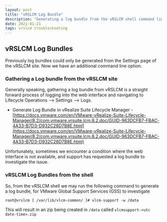 ```yaml
---
layout: post
title: "vRSLCM Log Bundle"
description: "Generating a log bundle from the vRSLCM shell command line"
date: 2021-01-21
tags: vrslcm troubleshooting
---
```


## vRSLCM Log Bundles
Previously log bundles could only be generated from the Settings page of the vRSLCM site. Now we have an additional command line option.

### Gathering a Log bundle from the vRSLCM site

Generally speaking, gathering a log bundle from vRSLCM is a straight forward process of logging into the web interface and navigating to Lifecycle Operations --> Settings --> Logs.

* Generate Log Bundle in vRealize Suite Lifecycle Manager - [https://docs.vmware.com/en/VMware-vRealize-Suite-Lifecycle-Manager/8.2/com.vmware.vrsuite.lcm.8.2.doc/GUID-963DCFB7-FBAC-4A33-B7D3-D932C28D7B8E.html](https://docs.vmware.com/en/VMware-vRealize-Suite-Lifecycle-Manager/8.2/com.vmware.vrsuite.lcm.8.2.doc/GUID-963DCFB7-FBAC-4A33-B7D3-D932C28D7B8E.html)

Unfortunately, sometimes we encounter a condition where the web interface is not available, and support has requested a log bundle to investigate the issue.

### vRSLCM Log Bundles from the shell

So, from the vRSLCM shell we may run the following command to generate a log bundle, for VMware Global Support Services (GSS) to investigate

~~~
root@vrslcm [ /var/lib/vlcm-common/ ]# vlcm-support -w /data
~~~

This will result in an zip being created in ``/data`` called ``vlcmsupport-<utc date-time>.zip``
